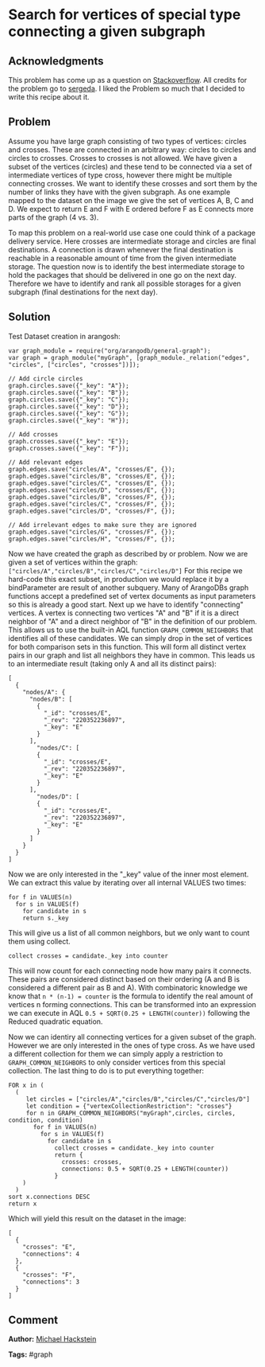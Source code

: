 # Search for vertices of special type connecting a given subgraph

## Acknowledgments
This problem has come up as a question on [Stackoverflow][1].
All credits for the problem go to [sergeda][2].
I liked the Problem so much that I decided to write this recipe about it.

## Problem

Assume you have large graph consisting of two types of vertices: circles and crosses.
These are connected in an arbitrary way: circles to circles and circles to crosses.
Crosses to crosses is not allowed.
We have given a subset of the vertices (circles) and these tend to be connected via a set of intermediate vertices of type cross, however there might be multiple connecting crosses.
We want to identify these crosses and sort them by the number of links they have with the given subgraph.
As one example mapped to the dataset on the image we give the set of vertices A, B, C and D.
We expect to return E and F with E ordered before F as E connects more parts of the graph (4 vs. 3).

To map this problem on a real-world use case one could think of a package delivery service.
Here crosses are intermediate storage and circles are final destinations.
A connection is drawn whenever the final destination is reachable in a reasonable amount of time from the given intermediate storage.
The question now is to identify the best intermediate storage to hold the packages that should be delivered in one go on the next day.
Therefore we have to identify and rank all possible storages for a given subgraph (final destinations for the next day).

## Solution

Test Dataset creation in arangosh:

    var graph_module = require("org/arangodb/general-graph");
    var graph = graph_module("myGraph", [graph_module._relation("edges", "circles", ["circles", "crosses"])]);

    // Add circle circles
    graph.circles.save({"_key": "A"});
    graph.circles.save({"_key": "B"});
    graph.circles.save({"_key": "C"});
    graph.circles.save({"_key": "D"});
    graph.circles.save({"_key": "G"});
    graph.circles.save({"_key": "H"});

    // Add crosses
    graph.crosses.save({"_key": "E"});
    graph.crosses.save({"_key": "F"});

    // Add relevant edges
    graph.edges.save("circles/A", "crosses/E", {});
    graph.edges.save("circles/B", "crosses/E", {});
    graph.edges.save("circles/C", "crosses/E", {});
    graph.edges.save("circles/D", "crosses/E", {});
    graph.edges.save("circles/B", "crosses/F", {});
    graph.edges.save("circles/C", "crosses/F", {});
    graph.edges.save("circles/D", "crosses/F", {});

    // Add irrelevant edges to make sure they are ignored
    graph.edges.save("circles/G", "crosses/F", {});
    graph.edges.save("circles/H", "crosses/F", {});

Now we have created the graph as described by or problem.
Now we are given a set of vertices within the graph: `["circles/A","circles/B","circles/C","circles/D"]`
For this recipe we hard-code this exact subset, in production we would replace it by a bindParameter are result of another subquery.
Many of ArangoDBs graph functions accept a predefined set of vertex documents as input parameters so this is already a good start.
Next up we have to identify "connecting" vertices.
A vertex is connecting two vertices "A" and "B" if it is a direct neighbor of "A" and a direct neighbor of "B" in the definition of our problem.
This allows us to use the built-in AQL function `GRAPH_COMMON_NEIGHBORS` that identifies all of these candidates.
We can simply drop in the set of vertices for both comparison sets in this function.
This will form all distinct vertex pairs in our graph and list all neighbors they have in common.
This leads us to an intermediate result (taking only A and all its distinct pairs):

    [
      {
        "nodes/A": {
          "nodes/B": [
            {
              "_id": "crosses/E",
              "_rev": "220352236897",
              "_key": "E"
            }
          ],
            "nodes/C": [
            {
              "_id": "crosses/E",
              "_rev": "220352236897",
              "_key": "E"
            }
          ],
            "nodes/D": [
            {
              "_id": "crosses/E",
              "_rev": "220352236897",
              "_key": "E"
            }
          ]
        }
      }
    ]

Now we are only interested in the "_key" value of the inner most element.
We can extract this value by iterating over all internal VALUES two times:

    for f in VALUES(n)
      for s in VALUES(f)
        for candidate in s 
        return s._key

This will give us a list of all common neighbors, but we only want to count them using collect.

    collect crosses = candidate._key into counter

This will now count for each connecting node how many pairs it connects.
These pairs are considered distinct based on their ordering (A and B is considered a different pair as B and A).
With combinatoric knowledge we know that `n * (n-1) = counter` is the formula to identify the real amount of vertices n forming connections.
This can be transformed into an expression we can execute in AQL `0.5 + SQRT(0.25 + LENGTH(counter))` following the Reduced quadratic equation.

Now we can identiry all connecting vertices for a given subset of the graph.
However we are only interested in the ones of type cross.
As we have used a different collection for them we can simply apply a restriction to `GRAPH_COMMON_NEIGHBORS` to only consider vertices from this special collection.
The last thing to do is to put everything together:

    FOR x in (
      (
         let circles = ["circles/A","circles/B","circles/C","circles/D"]
         let condition = {"vertexCollectionRestriction": "crosses"}
         for n in GRAPH_COMMON_NEIGHBORS("myGraph",circles, circles, condition, condition)
           for f in VALUES(n)
             for s in VALUES(f)
               for candidate in s 
                 collect crosses = candidate._key into counter
                 return {
                   crosses: crosses,
                   connections: 0.5 + SQRT(0.25 + LENGTH(counter))
                 }
        )
      )
    sort x.connections DESC
    return x

Which will yield this result on the dataset in the image:

    [
      {
        "crosses": "E",
        "connections": 4
      },
      {
        "crosses": "F",
        "connections": 3
      }
    ]

## Comment

**Author:** [Michael Hackstein](https://github.com/mchacki)

**Tags:** #graph

[1]: http://stackoverflow.com/questions/27520753/find-the-cross-node-for-number-of-nodes-in-arangodb/27530898?noredirect=1#comment43506796_27530898
[2]: http://stackoverflow.com/users/2592822/sergeda
